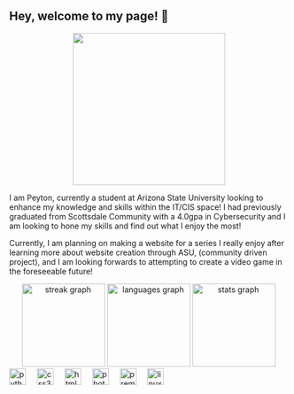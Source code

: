 ## Hey, welcome to my page! 👋
<div align="center">
  <img height="275" src="https://i.imgur.com/bPOiltN.gif"  />
</div>

I am Peyton, currently a student at Arizona State University looking to enhance my knowledge and skills within the IT/CIS space! I had previously graduated from Scottsdale Community with a 4.0gpa in Cybersecurity and I am looking to hone my skills and find out what I enjoy the most!

Currently, I am planning on making a website for a series I really enjoy after learning more about website creation through ASU, (community driven project), and I am looking forwards to attempting to create a video game in the foreseeable future!

<div align="center">
  <img src="https://streak-stats.demolab.com?user=Peytown&locale=en&mode=daily&theme=dracula&hide_border=false&border_radius=5" height="150" alt="streak graph"  />
  <img src="https://github-readme-stats.vercel.app/api/top-langs?username=Peytown&locale=en&hide_title=false&layout=compact&card_width=320&langs_count=5&theme=dracula&hide_border=false" height="150" alt="languages graph"  />
  <img src="https://github-readme-stats.vercel.app/api?username=Peytown&hide_title=false&hide_rank=false&show_icons=true&include_all_commits=true&count_private=true&disable_animations=false&theme=dracula&locale=en&hide_border=false" height="150" alt="stats graph"  />
</div>

<div align="left">
  <img src="https://cdn.jsdelivr.net/gh/devicons/devicon/icons/python/python-original.svg" height="30" alt="python logo"  />
  <img width="12" />
  <img src="https://cdn.jsdelivr.net/gh/devicons/devicon/icons/css3/css3-original.svg" height="30" alt="css3 logo"  />
  <img width="12" />
  <img src="https://cdn.jsdelivr.net/gh/devicons/devicon/icons/html5/html5-original.svg" height="30" alt="html5 logo"  />
  <img width="12" />
  <img src="https://cdn.jsdelivr.net/gh/devicons/devicon/icons/photoshop/photoshop-plain.svg" height="30" alt="photoshop logo"  />
  <img width="12" />
  <img src="https://cdn.jsdelivr.net/gh/devicons/devicon/icons/premierepro/premierepro-plain.svg" height="30" alt="premierepro logo"  />
  <img width="12" />
  <img src="https://cdn.jsdelivr.net/gh/devicons/devicon/icons/linux/linux-original.svg" height="30" alt="linux logo"  />
</div>

<!-- Proudly created with GPRM ( https://gprm.itsvg.in ) -->
<!--
**Peytown/Peytown** is a ✨ _special_ ✨ repository because its `README.md` (this file) appears on your GitHub profile.


ddd
